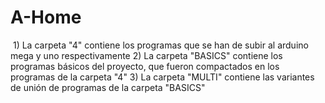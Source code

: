 # A-Home
<img src=""/>
  1) La carpeta "4" contiene los programas que se han de subir al arduino mega y uno respectivamente
  2) La carpeta "BASICS" contiene los programas básicos del proyecto, que fueron compactados en los programas de la carpeta "4"
  3) La carpeta "MULTI" contiene las variantes de unión de programas de la carpeta "BASICS"
